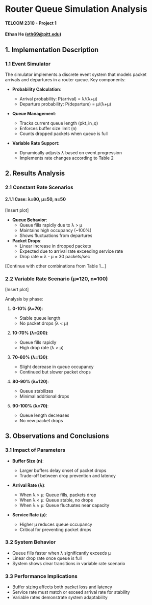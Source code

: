 # Router Queue Simulation Analysis
#### TELCOM 2310 - Project 1
#### Ethan He (eth69@pitt.edu)

## 1. Implementation Description

### 1.1 Event Simulator
The simulator implements a discrete event system that models packet arrivals and departures in a router queue. Key components:

- **Probability Calculation**: 
  - Arrival probability: P(arrival) = λ/(λ+μ)
  - Departure probability: P(departure) = μ/(λ+μ)

- **Queue Management**:
  - Tracks current queue length (pkt_in_q)
  - Enforces buffer size limit (n)
  - Counts dropped packets when queue is full

- **Variable Rate Support**:
  - Dynamically adjusts λ based on event progression
  - Implements rate changes according to Table 2

## 2. Results Analysis

### 2.1 Constant Rate Scenarios

#### 2.1.1 Case: λ=80, μ=50, n=50
[Insert plot]
- **Queue Behavior**:
  - Queue fills rapidly due to λ > μ
  - Maintains high occupancy (~100%)
  - Shows fluctuations from departures
- **Packet Drops**:
  - Linear increase in dropped packets
  - Expected due to arrival rate exceeding service rate
  - Drop rate ≈ λ - μ = 30 packets/sec

[Continue with other combinations from Table 1...]

### 2.2 Variable Rate Scenario (μ=120, n=100)
[Insert plot]

Analysis by phase:
1. **0-10% (λ=70)**:
   - Stable queue length
   - No packet drops (λ < μ)

2. **10-70% (λ=200)**:
   - Queue fills rapidly
   - High drop rate (λ > μ)

3. **70-80% (λ=130)**:
   - Slight decrease in queue occupancy
   - Continued but slower packet drops

4. **80-90% (λ=120)**:
   - Queue stabilizes
   - Minimal additional drops

5. **90-100% (λ=70)**:
   - Queue length decreases
   - No new packet drops

## 3. Observations and Conclusions

### 3.1 Impact of Parameters
- **Buffer Size (n)**:
  - Larger buffers delay onset of packet drops
  - Trade-off between drop prevention and latency

- **Arrival Rate (λ)**:
  - When λ > μ: Queue fills, packets drop
  - When λ < μ: Queue stable, no drops
  - When λ ≈ μ: Queue fluctuates near capacity

- **Service Rate (μ)**:
  - Higher μ reduces queue occupancy
  - Critical for preventing packet drops

### 3.2 System Behavior
- Queue fills faster when λ significantly exceeds μ
- Linear drop rate once queue is full
- System shows clear transitions in variable rate scenario

### 3.3 Performance Implications
- Buffer sizing affects both packet loss and latency
- Service rate must match or exceed arrival rate for stability
- Variable rates demonstrate system adaptability
